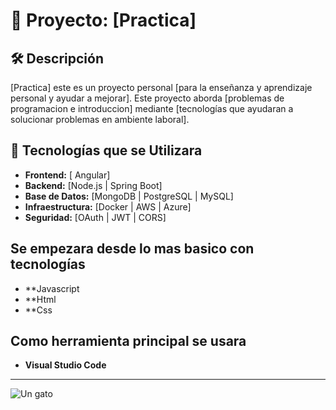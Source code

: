 # 📌 Proyecto: [Practica]

## 🛠️ Descripción
[Practica] este es un proyecto personal [para la enseñanza y aprendizaje personal y ayudar a mejorar]. Este proyecto aborda [problemas de programacion e introduccion] mediante [tecnologías que ayudaran a solucionar problemas en ambiente laboral].

## 🚀 Tecnologías que se Utilizara
- **Frontend:** [ Angular]
- **Backend:** [Node.js | Spring Boot]
- **Base de Datos:** [MongoDB | PostgreSQL | MySQL]
- **Infraestructura:** [Docker  | AWS | Azure]
- **Seguridad:** [OAuth | JWT | CORS]


## Se empezara desde lo mas basico con tecnologías
- **Javascript
- **Html
- **Css

## Como herramienta principal se usara
- **Visual Studio Code**
------------------------------------------------------------
![Un gato](https://ubuntu.com/wp-content/uploads/c9f4/visualstudio_code-card.png)